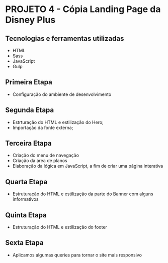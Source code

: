# PROJETO 4 - Cópia Landing Page da Disney Plus  

## Tecnologias e ferramentas utilizadas

- HTML
- Sass
- JavaScript
- Gulp


## Primeira Etapa  
- Configuração do ambiente de desenvolvimento
## Segunda Etapa  
- Estrturação do HTML e estilização do Hero;
- Importação da fonte externa;
## Terceira Etapa  
-   Criação do menu de navegação
-   Criação da área de planos
-   Elaboração da lógica em JavaScript, a fim de criar uma página interativa
## Quarta Etapa  
-   Estruturação do HTML e estilização da parte do Banner com alguns informativos
## Quinta Etapa  
-   Estruturação do HTML e estilização do footer

## Sexta Etapa  
-  Aplicamos algumas queries para tornar o site mais responsivo
